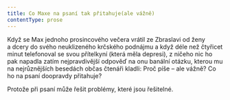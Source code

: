 ```yaml
---
title: Co Maxe na psaní tak přitahuje(ale vážně)
contentType: prose
---
```


Když se Max jednoho prosincového večera vrátil ze Zbraslavi od ženy a dcery do svého neuklizeného krčského podnájmu a když déle než čtyřicet minut telefonoval se svou přítelkyní (která měla depresi), z ničeho nic ho pak napadla zatím nejpravdivější odpověď na onu banální otázku, kterou mu na nejrůznějších besedách občas čtenáři kladli: Proč píše – ale vážně? Co ho na psaní doopravdy přitahuje?

  

Protože při psaní může řešit problémy, které jsou řešitelné.
